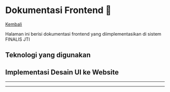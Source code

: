 # Dokumentasi Frontend 🪼

[Kembali](README.md)

Halaman ini berisi dokumentasi frontend yang diimplementasikan di sistem FINALIS JTI

## Teknologi yang digunakan

## Implementasi Desain UI ke Website

---
---